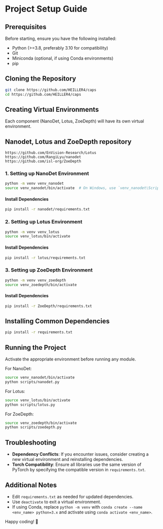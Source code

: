 # Project Setup Guide

## Prerequisites
Before starting, ensure you have the following installed:
- Python (>=3.8, preferably 3.10 for compatibility)
- Git
- Miniconda (optional, if using Conda environments)
- pip

## Cloning the Repository
```sh
git clone https://github.com/HEILLER4/caps
cd https://github.com/HEILLER4/caps
```

## Creating Virtual Environments
Each component (NanoDet, Lotus, ZoeDepth) will have its own virtual environment.
## Nanodet, Lotus and ZoeDepth repository
```git
https://github.com/EnVision-Research/Lotus
https://github.com/RangiLyu/nanodet
https://github.com/isl-org/ZoeDepth
```

### 1. Setting up NanoDet Environment
```sh
python -m venv venv_nanodet
source venv_nanodet/bin/activate  # On Windows, use `venv_nanodet\Scripts\activate`
```
#### Install Dependencies
```sh
pip install -r nanodet/requirements.txt
```

### 2. Setting up Lotus Environment
```sh
python -m venv venv_lotus
source venv_lotus/bin/activate
```
#### Install Dependencies
```sh
pip install -r lotus/requirements.txt
```

### 3. Setting up ZoeDepth Environment
```sh
python -m venv venv_zoedepth
source venv_zoedepth/bin/activate
```
#### Install Dependencies
```sh
pip install -r ZoeDepth/requirements.txt
```

## Installing Common Dependencies
```sh
pip install -r requirements.txt
```

## Running the Project
Activate the appropriate environment before running any module.

For NanoDet:
```sh
source venv_nanodet/bin/activate
python scripts/nanodet.py
```

For Lotus:
```sh
source venv_lotus/bin/activate
python scripts/lotus.py
```

For ZoeDepth:
```sh
source venv_zoedepth/bin/activate
python scripts/zoedepth.py
```

## Troubleshooting
- **Dependency Conflicts**: If you encounter issues, consider creating a new virtual environment and reinstalling dependencies.
- **Torch Compatibility**: Ensure all libraries use the same version of PyTorch by specifying the compatible version in `requirements.txt`.

## Additional Notes
- Edit `requirements.txt` as needed for updated dependencies.
- Use `deactivate` to exit a virtual environment.
- If using Conda, replace `python -m venv` with `conda create --name <env_name> python=3.x` and activate using `conda activate <env_name>`.

Happy coding! 🚀

